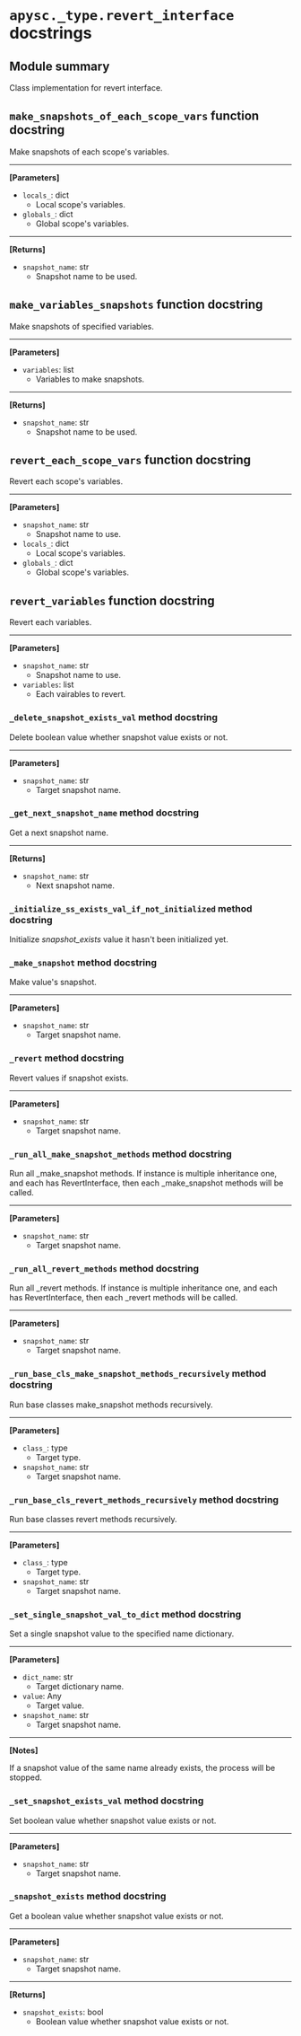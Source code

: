 # `apysc._type.revert_interface` docstrings

## Module summary

Class implementation for revert interface.

## `make_snapshots_of_each_scope_vars` function docstring

Make snapshots of each scope's variables.<hr>

**[Parameters]**

- `locals_`: dict
  - Local scope's variables.
- `globals_`: dict
  - Global scope's variables.

<hr>

**[Returns]**

- `snapshot_name`: str
  - Snapshot name to be used.

## `make_variables_snapshots` function docstring

Make snapshots of specified variables.<hr>

**[Parameters]**

- `variables`: list
  - Variables to make snapshots.

<hr>

**[Returns]**

- `snapshot_name`: str
  - Snapshot name to be used.

## `revert_each_scope_vars` function docstring

Revert each scope's variables.<hr>

**[Parameters]**

- `snapshot_name`: str
  - Snapshot name to use.
- `locals_`: dict
  - Local scope's variables.
- `globals_`: dict
  - Global scope's variables.

## `revert_variables` function docstring

Revert each variables.<hr>

**[Parameters]**

- `snapshot_name`: str
  - Snapshot name to use.
- `variables`: list
  - Each vairables to revert.

### `_delete_snapshot_exists_val` method docstring

Delete boolean value whether snapshot value exists or not.<hr>

**[Parameters]**

- `snapshot_name`: str
  - Target snapshot name.

### `_get_next_snapshot_name` method docstring

Get a next snapshot name.<hr>

**[Returns]**

- `snapshot_name`: str
  - Next snapshot name.

### `_initialize_ss_exists_val_if_not_initialized` method docstring

Initialize _snapshot_exists_ value it hasn't been initialized yet.

### `_make_snapshot` method docstring

Make value's snapshot.<hr>

**[Parameters]**

- `snapshot_name`: str
  - Target snapshot name.

### `_revert` method docstring

Revert values if snapshot exists.<hr>

**[Parameters]**

- `snapshot_name`: str
  - Target snapshot name.

### `_run_all_make_snapshot_methods` method docstring

Run all _make_snapshot methods. If instance is multiple inheritance one, and each has RevertInterface, then each _make_snapshot methods will be called.<hr>

**[Parameters]**

- `snapshot_name`: str
  - Target snapshot name.

### `_run_all_revert_methods` method docstring

Run all _revert methods. If instance is multiple inheritance one, and each has RevertInterface, then each _revert methods will be called.<hr>

**[Parameters]**

- `snapshot_name`: str
  - Target snapshot name.

### `_run_base_cls_make_snapshot_methods_recursively` method docstring

Run base classes make_snapshot methods recursively.<hr>

**[Parameters]**

- `class_`: type
  - Target type.
- `snapshot_name`: str
  - Target snapshot name.

### `_run_base_cls_revert_methods_recursively` method docstring

Run base classes revert methods recursively.<hr>

**[Parameters]**

- `class_`: type
  - Target type.
- `snapshot_name`: str
  - Target snapshot name.

### `_set_single_snapshot_val_to_dict` method docstring

Set a single snapshot value to the specified name dictionary.<hr>

**[Parameters]**

- `dict_name`: str
  - Target dictionary name.
- `value`: Any
  - Target value.
- `snapshot_name`: str
  - Target snapshot name.

<hr>

**[Notes]**

If a snapshot value of the same name already exists, the process will be stopped.

### `_set_snapshot_exists_val` method docstring

Set boolean value whether snapshot value exists or not.<hr>

**[Parameters]**

- `snapshot_name`: str
  - Target snapshot name.

### `_snapshot_exists` method docstring

Get a boolean value whether snapshot value exists or not.<hr>

**[Parameters]**

- `snapshot_name`: str
  - Target snapshot name.

<hr>

**[Returns]**

- `snapshot_exists`: bool
  - Boolean value whether snapshot value exists or not.